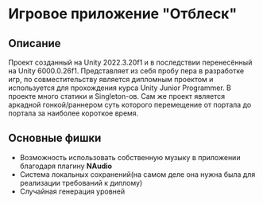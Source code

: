 # Игровое приложение "Отблеск"
## Описание 
Проект созданный на Unity 2022.3.20f1 и в последствии перенесённый на Unity 6000.0.26f1. Представляет из себя пробу пера в разработке игр, по совместительству является дипломным проектом и используется для прохождения курса Unity Junior Programmer. В проекте много статики и Singleton-ов. Сам же проект является аркадной гонкой/раннером суть которого перемещение от портала до портала за наиболее короткое время.
## Основные фишки
* Возможность использовать собственную музыку в приложении благодаря плагину **NAudio**
* Система локальных сохранений(на самом деле она нужна была для реализации требований к диплому)
* Случайная генерация уровней